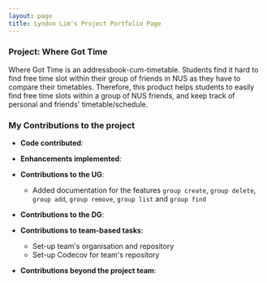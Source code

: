 ```yaml
---
layout: page
title: Lyndon Lim's Project Portfolio Page
---
```


### Project: Where Got Time

Where Got Time is an addressbook-cum-timetable. Students find it hard to find free time slot within their group of friends in NUS as they have to compare their timetables. 
Therefore, this product helps students to easily find free time slots within a group of NUS friends, and keep track of personal and friends' timetable/schedule.

### My Contributions to the project

* **Code contributed**:

* **Enhancements implemented**:

* **Contributions to the UG**:
  * Added documentation for the features `group create`, `group delete`, `group add`, `group remove`, `group list` and `group find`

* **Contributions to the DG**:

* **Contributions to team-based tasks**:
  * Set-up team's organisation and repository
  * Set-up Codecov for team's repository

* **Contributions beyond the project team**:
